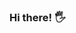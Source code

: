 <!--
 <div align = "center">
<a href="https://velog.io/@ffalswo2"><img src="https://img.shields.io/badge/DevBlog-6799FF?style=flat-square&logo=Micro.blog&logoColor=white"/> 
<a href="https://www.notion.so/Hong-Eunho-d4340f6dfdce4c30a41750d82281cebd"><img src="https://img.shields.io/badge/Notion-000000?style=flat-square&logo=Notion&logoColor=white"/>
<a href="mailto:scott091098@gmail.com"> <img src="https://img.shields.io/badge/Gmail-D44638?style=flat-square&logo=Gmail&logoColor=white"/> 
-->


### Hi there! 🖐
<!-- #### would-be iOS Developer🍎 -->

<!-- 
<br/>

### 🛠 Skills 🛠
<img src="https://img.shields.io/badge/iOS-000000?style=flat-square&logo=iOS&logoColor=white"/> <img src="https://img.shields.io/badge/firebase-FFCA28?style=flat-square&logo=firebase&logoColor=orange"> <img src="https://img.shields.io/badge/cloud functions-F7A10F?style=flat-square&logo=cloud functions&logoColor=orange"> <img src="https://img.shields.io/badge/firestore-4183F5?style=flat-square&logo=firestore&logoColor=orange">  <img src="https://img.shields.io/badge/node.js-339933?style=flat-square&logo=Node.js&logoColor=white"> <img src="https://img.shields.io/badge/MySQL-4479A1?style=flat-square&logo=MySQL&logoColor=white"/> 
<img src="https://img.shields.io/badge/amazonaws-232F3E?style=flat-square&logo=amazonaws&logoColor=white"></br>


### 📖 Languages 📖
<img src="https://img.shields.io/badge/Swift-FA7343?style=flat-square&logo=Swift&logoColor=white"/> <img src="https://img.shields.io/badge/Python-31A8FF?style=flat-square&logo=Python&logoColor=white"/> <img src="https://img.shields.io/badge/Javascript-007396?style=flat-square&logo=Javascript&logoColor=white"/> 

### 🤔 Also Interested in.. 🤔
<img src="https://img.shields.io/badge/SwiftUI-F05138?style=flat-square&logo=SwiftUI&logoColor=white"/> <img src="https://img.shields.io/badge/RxSwift-F84AAD?style=flat-square&logoColor=white"/>
  
<br/>

![ffalswo2's GitHub stats](https://github-readme-stats.vercel.app/api?username=ffalswo2&show_icons=true&theme=radical)
<!-- [![Solved.ac
프로필](http://mazassumnida.wtf/api/v2/generate_badge?boj=scott0910)](https://solved.ac/scott0910)
</div> 
 -->
